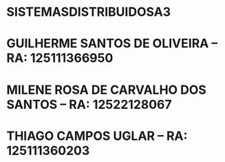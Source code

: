 # SISTEMASDISTRIBUIDOSA3

# GUILHERME SANTOS DE OLIVEIRA – RA: 125111366950
# MILENE ROSA DE CARVALHO DOS SANTOS – RA: 12522128067
# THIAGO CAMPOS UGLAR – RA: 125111360203
